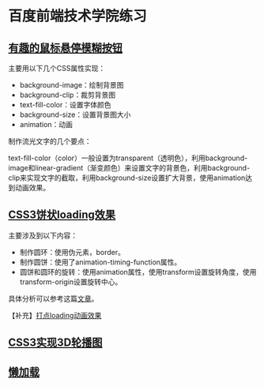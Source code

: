 # 百度前端技术学院练习

## [有趣的鼠标悬停模糊按钮](https://github.com/FanXuanyi/IFE/blob/master/CSS3/mouse-hover.html)

主要用以下几个CSS属性实现：

- background-image：绘制背景图
- background-clip：裁剪背景图
- text-fill-color：设置字体颜色
- background-size：设置背景图大小
- animation：动画

制作流光文字的几个要点：

text-fill-color（color）一般设置为transparent（透明色），利用background-image和linear-gradient（渐变颜色）来设置文字的背景色，利用background-clip来实现文字的截取，利用background-size设置扩大背景，使用animation达到动画效果。

 ## [CSS3饼状loading效果](https://github.com/FanXuanyi/IFE/blob/master/CSS3/pie-loading.html)

主要涉及到以下内容：

- 制作圆环：使用伪元素，border。
- 制作圆饼：使用了animation-timing-function属性。
- 圆饼和圆环的旋转：使用animation属性，使用transform设置旋转角度，使用transform-origin设置旋转中心。

具体分析可以参考这篇[文章](http://ife.baidu.com/note/detail/id/1016)。

【补充】[打点loading动画效果](https://github.com/FanXuanyi/IFE/blob/master/CSS3/dot-loading.html)

## [CSS3实现3D轮播图](https://github.com/FanXuanyi/IFE/blob/master/CSS3/3d-carousel.html)

## [懒加载](https://github.com/FanXuanyi/IFE/blob/master/LazyLoad/index.html)
